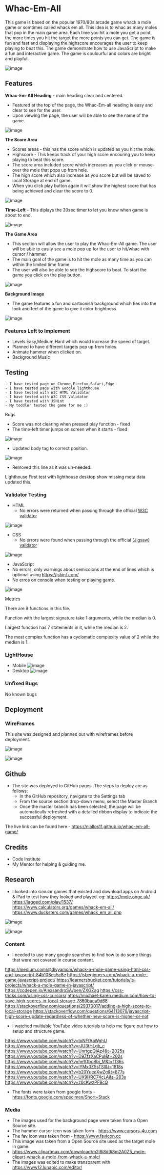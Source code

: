 # Whac-Em-All

This game is based on the popular 1970/80s arcade game whack a mole game or somtimes called whack em all. 
This idea is to whac as many moles that pop in the main game area.
Each time you hit a mole you get a point, the more times you hit the target the more points you can get.
The game is fun and fast and displaying the highscore encourages the user to keep playing to beat this.
The game demonstrate how to use JavaScript to make a fun and interactive game. The game is coulourful and colors are bright and playful.

![image](https://user-images.githubusercontent.com/5288061/166838764-9c2865bd-b76b-4df7-81d8-57227d938289.png)


## Features

__Whac-Em-All Heading__  - main heading clear and centered.
- Featured at the top of the page, the Whac-Em-all heading is easy and clear to see for the user.
- Upon viewing the page, the user will be able to see the name of the game.

![image](https://user-images.githubusercontent.com/5288061/166824856-bdceaa39-325b-421c-ab8a-946c9dcb4498.png)

__The Score Area__
- Scores areas - this has the score which is updated as you hit the mole.
- Highscore - This keeps track of your high score encouring you to keep playing to beat this score.
- The score area included score which increases as you click or mouse-over the mole that pops up from hole.
- The high score which also increase as you score but will be saved to local Storage at end of game. 
- When you click play button again it will show the highest score that has being achieved and clear the score to 0. 

![image](https://user-images.githubusercontent.com/5288061/166824927-80341180-49fe-4dca-b84d-c38561dc4b78.png)

__Time-Left__ - This diplays the 30sec timer to let you know when game is about to end.

![image](https://user-images.githubusercontent.com/5288061/166825017-417883e4-18aa-452d-a348-dd9c1c0c8d9b.png)


__The Game Area__

  - This section will allow the user to play the Whac-Em-All game. The user will be able to easily see a mole pop up for the user to hit/whac with cursor / hammer. 
  - The main goal of the game is to hit the mole as many time as you can within the limited time frame. 
  - The user will also be able to see the highscore to beat. To start the game you click on the play button.

![image](https://user-images.githubusercontent.com/5288061/166828010-91f8ac16-65c5-4378-a5e0-972a6718f2f4.png)


__Background Image__

- The game features a fun and cartoonish background which ties into the look and feel of the game to give it color brightness.

![image](https://user-images.githubusercontent.com/5288061/166832144-7cc2290d-7c8b-4f3c-bd59-458f0e323d0b.png)



### Features Left to Implement

- Levels Easy,Medium,Hard which would increase the speed of target.
- Planned to have different targets pop up from holes.
- Animate hammer when clicked on.
- Background Music

## Testing
    - I have tested page on Chrome,Firefox,Safari,Edge
    - I have tested page with Google lighthouse
    - I have tested with W3C HTML Validator
    - I have tested with W3C CSS Validator
    - I have tested with JSHint
    - My toddler tested the game for me :) 

Bugs

- Score was not clearing when pressed play function - fixed 
- The time-left timer jumps on screen when it starts - fixed

![image](https://user-images.githubusercontent.com/5288061/166667196-16c9a007-3bd1-4691-b66b-ceca835047da.png)
- Updated body tag to correct position.

![image](https://user-images.githubusercontent.com/5288061/166667278-a7409dd4-c7af-4672-a59f-7f2782c9af3d.png)
- Removed this line as it was un-needed.

Lighthouse
First test with lighthouse desktop show missing meta data updated this.

### Validator Testing

- HTML
    - No errors were returned when passing through the official [W3C validator](https://validator.w3.org/nu/?doc=https%3A%2F%2Fcode-institute-org.github.io%2Flove-maths%2F)

![image](https://user-images.githubusercontent.com/5288061/166666447-e6108072-23c2-497e-8326-4a4422a0592a.png)

- CSS
    - No errors were found when passing through the official [(Jigsaw) validator](https://jigsaw.w3.org/css-validator/validator?uri=https%3A%2F%2Fvalidator.w3.org%2Fnu%2F%3Fdoc%3Dhttps%253A%252F%252Fcode-institute-org.github.io%252Flove-maths%252F&profile=css3svg&usermedium=all&warning=1&vextwarning=&lang=en) 

![image](https://user-images.githubusercontent.com/5288061/166666596-76d7c8e8-c8df-4620-92dd-b8b127279b4e.png)


- JavaScript
- No errors, only warnings about semicolons at the end of lines which is optional using https://jshint.com/
- No erros on console when testing or playing game.

![image](https://user-images.githubusercontent.com/5288061/166667992-40cbf142-0f31-4390-a2be-2563336b9490.png)

Metrics

There are 9 functions in this file.

Function with the largest signature take 1 arguments, while the median is 0.

Largest function has 7 statements in it, while the median is 2.

The most complex function has a cyclomatic complexity value of 2 while the median is 1.

### LightHouse
- Mobile
![image](https://user-images.githubusercontent.com/5288061/166820099-44154bbc-2bbb-4005-97bf-8c06ded5137e.png)
- Desktop
![image](https://user-images.githubusercontent.com/5288061/166824135-cca2836d-f96c-4909-b2eb-04a76ff62561.png)

### Unfixed Bugs
No known bugs 

## Deployment

### WireFrames

This site was designed and planned out with wireframes before deployment. 

![image](https://user-images.githubusercontent.com/5288061/166830378-9c9fcdff-7a85-47f7-8100-a1a42f96bd4b.png)

![image](https://user-images.githubusercontent.com/5288061/166830749-230ab4d5-5c86-4600-8d81-192b53f5d07f.png)

## Github

- The site was deployed to GitHub pages. The steps to deploy are as follows:
  - In the GitHub repository, navigate to the Settings tab
  - From the source section drop-down menu, select the Master Branch
  - Once the master branch has been selected, the page will be automatically refreshed with a detailed ribbon display to indicate the successful deployment.

The live link can be found here - https://niallos11.github.io/whac-em-all-game/

## Credits
- Code Institute 
- My Mentor for helping & guiding me.

## Research

- I looked into simular games that existed and download apps on Android & iPad to test how they looked and played.
eg: https://mole.onge.uk/ https://lagged.com/play/1537/ https://www.calculators.org/games/whack-em-all/ https://www.ducksters.com/games/whack_em_all.php

![image](https://user-images.githubusercontent.com/5288061/166836929-2135e21d-4c62-4e70-8f18-176c6c068f24.png)

![image](https://user-images.githubusercontent.com/5288061/166836956-0aa932d3-0295-4a9d-afb2-3ee2dc1b6329.png)


### Content
- I needed to use many google searches to find how to do some things that were not covered in course content.

https://medium.com/@divyamcm/whack-a-mole-game-using-html-css-and-javascript-84b108ec5c8e
https://jsbeginners.com/whack-a-mole-game-javascript-project/
https://learnersbucket.com/tutorials/js-projects/whack-a-mole-game-in-javascript/
https://codepen.io/AlexsandroSA/pen/ZXGZag
https://css-tricks.com/using-css-cursors/
https://michael-karen.medium.com/how-to-save-high-scores-in-local-storage-7860baca9d68
https://stackoverflow.com/questions/29370017/adding-a-high-score-to-local-storage
https://stackoverflow.com/questions/64113076/javascript-high-score-update-regardless-of-whether-new-score-is-higher-or-not

- I watched multiable YouTube video tutorials to help me figure out how to setup and structure game.

https://www.youtube.com/watch?v=toNFfAaWghU
https://www.youtube.com/watch?v=rJU3tHLgb_c
https://www.youtube.com/watch?v=UnrtgpQlAz4&t=2025s
https://www.youtube.com/watch?v=D9ZfzXaCPuI&t=202s
https://www.youtube.com/watch?v=he1Obo8bi_M&t=1136s
https://www.youtube.com/watch?v=iYMx3Z5sTSI&t=1818s
https://www.youtube.com/watch?v=b20YueeXwZg&t=877s
https://www.youtube.com/watch?v=UX9HRC74cLA&t=283s
https://www.youtube.com/watch?v=z0cKwzPF9cQ

- The fonts were taken from google fonts - https://fonts.google.com/specimen/Short+Stack

### Media

- The images used for the background page were taken from a Open Source site.
- The hammer cursor icon was taken form - https://www.cursors-4u.com
- The fav icon was taken from - https://www.favicon.cc
- This image was taken from a Open Source site used as the target mole in game.
- https://www.clipartmax.com/download/m2i8i8d3i8m2A0Z5_mole-clipart-whack-a-mole-from-whack-a-mole/
- The images was edited to make transparent with https://www12.lunapic.com/editor/













